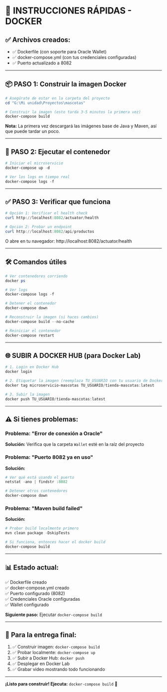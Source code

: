 # 🚀 INSTRUCCIONES RÁPIDAS - DOCKER

## ✅ Archivos creados:
- ✅ Dockerfile (con soporte para Oracle Wallet)
- ✅ docker-compose.yml (con tus credenciales configuradas)
- ✅ Puerto actualizado a 8082

---

## 📦 PASO 1: Construir la imagen Docker

```powershell
# Asegúrate de estar en la carpeta del proyecto
cd "G:\Mi unidad\Proyectos\mascotas"

# Construir la imagen (esto tarda 3-5 minutos la primera vez)
docker-compose build
```

**Nota:** La primera vez descargará las imágenes base de Java y Maven, así que puede tardar un poco.

---

## 🏃 PASO 2: Ejecutar el contenedor

```powershell
# Iniciar el microservicio
docker-compose up -d

# Ver los logs en tiempo real
docker-compose logs -f
```

---

## ✅ PASO 3: Verificar que funciona

```powershell
# Opción 1: Verificar el health check
curl http://localhost:8082/actuator/health

# Opción 2: Probar un endpoint
curl http://localhost:8082/api/productos
```

O abre en tu navegador: http://localhost:8082/actuator/health

---

## 🛠️ Comandos útiles

```powershell
# Ver contenedores corriendo
docker ps

# Ver logs
docker-compose logs -f

# Detener el contenedor
docker-compose down

# Reconstruir la imagen (si haces cambios)
docker-compose build --no-cache

# Reiniciar el contenedor
docker-compose restart
```

---

## 🌐 SUBIR A DOCKER HUB (para Docker Lab)

```powershell
# 1. Login en Docker Hub
docker login

# 2. Etiquetar la imagen (reemplaza TU_USUARIO con tu usuario de Docker Hub)
docker tag microservicio-mascotas TU_USUARIO/tienda-mascotas:latest

# 3. Subir la imagen
docker push TU_USUARIO/tienda-mascotas:latest
```

---

## ⚠️ Si tienes problemas:

### Problema: "Error de conexión a Oracle"
**Solución:** Verifica que la carpeta `Wallet` esté en la raíz del proyecto

### Problema: "Puerto 8082 ya en uso"
**Solución:** 
```powershell
# Ver qué está usando el puerto
netstat -ano | findstr :8082

# Detener otros contenedores
docker-compose down
```

### Problema: "Maven build failed"
**Solución:**
```powershell
# Probar build localmente primero
mvn clean package -DskipTests

# Si funciona, entonces hacer el docker build
docker-compose build
```

---

## 📊 Estado actual:

✅ Dockerfile creado  
✅ docker-compose.yml creado  
✅ Puerto configurado (8082)  
✅ Credenciales Oracle configuradas  
✅ Wallet configurado  

**Siguiente paso:** Ejecutar `docker-compose build`

---

## 🎯 Para la entrega final:

1. ✅ Construir imagen: `docker-compose build`
2. ✅ Probar localmente: `docker-compose up`
3. ✅ Subir a Docker Hub: `docker push`
4. ✅ Desplegar en Docker Lab
5. ✅ Grabar video mostrando todo funcionando

---

**¡Listo para construir! Ejecuta:** `docker-compose build` 🚀
